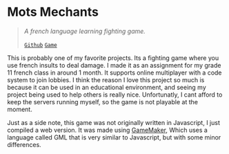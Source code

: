 # Mots Mechants
> *A french language learning fighting game.*
>
> [`Github`](https://github.com/kaighe/MotsMechants)
> [`Game`](https://motsmechants.kaialbertson.ca/)

This is probably one of my favorite projects. Its a fighting game where you use french insults to deal damage. I made it as an assignment for my grade 11 french class in around 1 month. It supports online multiplayer with a code system to join lobbies. I think the reason I love this project so much is because it can be used in an educational environment, and seeing my project being used to help others is really nice. Unfortunatly, I cant afford to keep the servers running myself, so the game is not playable at the moment.

Just as a side note, this game was not originally written in Javascript, I just compiled a web version. It was made using [GameMaker](https://gamemaker.io/en/gamemaker), Which uses a language called GML that is very similar to Javascript, but with some minor differences.
